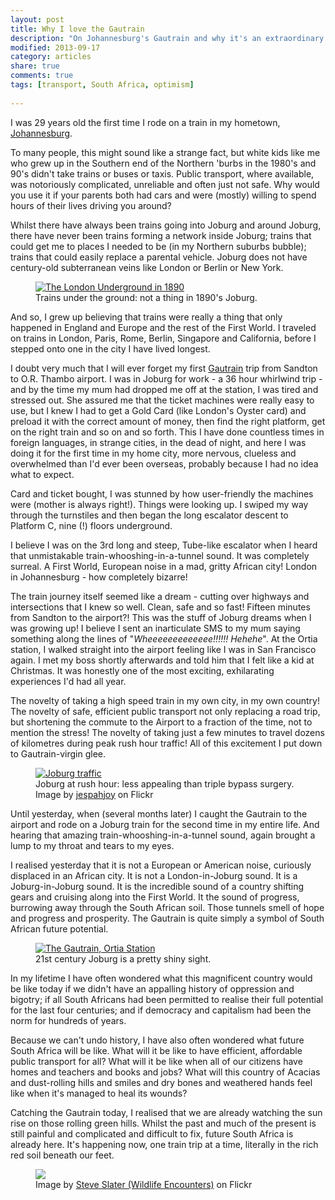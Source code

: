 ```yaml
---
layout: post
title: Why I love the Gautrain
description: "On Johannesburg's Gautrain and why it's an extraordinary thing."
modified: 2013-09-17
category: articles
share: true
comments: true
tags: [transport, South Africa, optimism]
 
---
```


I was 29 years old the first time I rode on a train in my hometown, <a href="http://en.wikipedia.org/wiki/Johannesburg">Johannesburg</a>.

To many people, this might sound like a strange fact, but white kids like me who grew up in the Southern end of the Northern 'burbs in the 1980's and 90's didn't take trains or buses or taxis. Public transport, where available, was notoriously complicated, unreliable and often just not safe. Why would you use it if your parents both had cars and were (mostly) willing to spend hours of their lives driving you around?

Whilst there have always been trains going into Joburg and around Joburg, there have never been trains forming a network inside Joburg; trains that could get me to places I needed to be (in my Northern suburbs bubble); trains that could easily replace a parental vehicle. Joburg does not have century-old subterranean veins like London or Berlin or New York.

<div class="col-md-6 image left">
<figure><a href= "{{ site.url }}/images/London_Underground_circa_1900.jpg" data-lightbox="underground"><img border="0" src="{{ site.url }}/images/London_Underground_circa_1900.jpg" alt="The London Underground in 1890"/></a><figcaption>Trains under the ground: not a thing in 1890's Joburg.</figcaption></figure>
</div>

And so, I grew up believing that trains were really a thing that only happened in England and Europe and the rest of the First World. I traveled on trains in London, Paris, Rome, Berlin, Singapore and California, before I stepped onto one in the city I have lived longest.

I doubt very much that I will ever forget my first <a href="http://en.wikipedia.org/wiki/Gautrain">Gautrain</a> trip from Sandton to O.R. Thambo airport. I was in Joburg for work - a 36 hour whirlwind trip - and by the time my mum had dropped me off at the station, I was tired and stressed out. She assured me that the ticket machines were really easy to use, but I knew I had to get a Gold Card (like London's Oyster card) and preload it with the correct amount of money, then find the right platform, get on the right train and so on and so forth. This I have done countless times in foreign languages, in strange cities, in the dead of night, and here I was doing it for the first time in my home city, more nervous, clueless and overwhelmed than I'd ever been overseas, probably because I had no idea what to expect.

Card and ticket bought, I was stunned by how user-friendly the machines were (mother is always right!). Things were looking up. I swiped my way through the turnstiles and then began the long escalator descent to Platform C, nine (!) floors underground.

I believe I was on the 3rd long and steep, Tube-like escalator when I heard that unmistakable train-whooshing-in-a-tunnel sound. It was completely surreal. A First World, European noise in a mad, gritty African city! London in Johannesburg - how completely bizarre!

The train journey itself seemed like a dream - cutting over highways and intersections that I knew so well. Clean, safe and so fast! Fifteen minutes from Sandton to the airport?! This was the stuff of Joburg dreams when I was growing up! I believe I sent an inarticulate SMS to my mum saying something along the lines of "<i>Wheeeeeeeeeeeee!!!!!! Hehehe</i>". At the Ortia station, I walked straight into the airport feeling like I was in San Francisco again. I met my boss shortly afterwards and told him that I felt like a kid at Christmas. It was honestly one of the most exciting, exhilarating experiences I'd had all year.

The novelty of taking a high speed train in my own city, in my own country! The novelty of safe, efficient public transport not only replacing a road trip, but shortening the commute to the Airport to a fraction of the time, not to mention the stress! The novelty of taking just a few minutes to travel dozens of kilometres during peak rush hour traffic! All of this excitement I put down to Gautrain-virgin glee.


<div class="col-md-6 right">
<figure><a href="http://farm1.staticflickr.com/250/520316324_cdc8283982_z.jpg" data-lightbox="jozi"><img src="http://farm1.staticflickr.com/250/520316324_cdc8283982_z.jpg" alt="Joburg traffic"></a><figcaption>Joburg at rush hour: less appealing than triple bypass surgery.<br />
Image by <a href="http://www.flickr.com/photos/francapicc/">jespahjoy</a> on Flickr</figcaption>
</figure>
</div>

Until yesterday, when (several months later) I caught the Gautrain to the airport and rode on a Joburg train for the second time in my entire life. And hearing that amazing train-whooshing-in-a-tunnel sound, again brought a lump to my throat and tears to my eyes.

I realised yesterday that it is not a European or American noise, curiously displaced in an African city. It is not a London-in-Joburg sound. It is a Joburg-in-Joburg sound. It is the incredible sound of a country shifting gears and cruising along into the First World. It the sound of progress, burrowing away through the South African soil. Those tunnels smell of hope and progress and prosperity. The Gautrain is quite simply a symbol of South African future potential.

<div class="col-md-6 image left">
<figure><a href="{{ site.url }}/images/gautrain.jpg" data-lightbox="gautrain"><img src="{{ site.url }}/images/gautrain.jpg" alt="The Gautrain, Ortia Station" /></a><figcaption>21st century Joburg is a pretty shiny sight. </figcaption></figure>
</div>

In my lifetime I have often wondered what this magnificent country would be like today if we didn't have an appalling history of oppression and bigotry; if all South Africans had been permitted to realise their full potential for the last four centuries; and if democracy and capitalism had been the norm for hundreds of years.

Because we can't undo history, I have also often wondered what future South Africa will be like. What will it be like to have efficient, affordable public transport for all? What will it be like when all of our citizens have homes and teachers and books and jobs? What will this country of Acacias and dust-rolling hills and smiles and dry bones and weathered hands feel like when it's managed to heal its wounds?

Catching the Gautrain today, I realised that we are already watching the sun rise on those rolling green hills. Whilst the past and much of the present is still painful and complicated and difficult to fix, future South Africa is already here. It's happening now, one train trip at a time, literally in the rich red soil beneath our feet.

<div class="col-md-6 image center">
<figure><a href="http://farm9.staticflickr.com/8318/8023986234_5d22064db6_c.jpg" data-lightbox="mountains"><img src="http://farm9.staticflickr.com/8318/8023986234_5d22064db6_c.jpg"/></a><figcaption>Image by  <a href="http://www.flickr.com/photos/wildlife_encounters/" alt="Rolling green hills">Steve Slater (Wildlife Encounters)</a> on Flickr</figcaption></figure>
</div>
